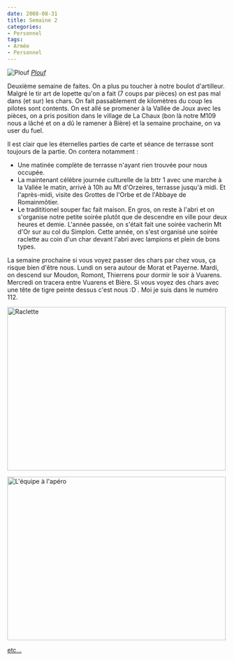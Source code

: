 ```yaml
---
date: 2008-08-31
title: Semaine 2
categories:
- Personnel
tags:
- Armée
- Personnel
---
```

<img src="https://farm4.static.flickr.com/3293/2810770612_75c14b36de.jpg" alt="Plouf" />
<em><a title="photo sharing" href="https://www.flickr.com/photos/alienlebarge/2810770612/">Plouf</a></em>

Deuxième semaine de faites.
On a plus pu toucher à notre boulot d'artilleur. Malgré le tir art de lopette qu'on a fait (7 coups par pièces) on est pas mal dans (et sur) les chars. On fait passablement de kilomètres du coup les pilotes sont contents. On est allé se promener à la Vallée de Joux avec les pièces,  on a pris position dans le village de La Chaux (bon là notre M109 nous a lâché et on a dû le ramener à Bière) et la semaine prochaine, on va user du fuel.

Il est clair que les éternelles parties de carte et séance de terrasse sont toujours de la partie. On contera notamment :
<ul>
	<li>Une matinée complète de terrasse n'ayant rien trouvée pour nous occupée.</li>
	<li>La maintenant célèbre journée culturelle de la bttr 1 avec une marche à la Vallée le matin, arrivé à 10h au Mt d'Orzeires, terrasse jusqu'à midi. Et l'après-midi, visite des Grottes de l'Orbe et de l'Abbaye de Romainmôtier.</li>
	<li>Le tradititionel souper fac fait maison. En gros, on reste à l'abri et on s'organise notre petite soirée plutôt que de descendre en ville pour deux heures et demie. L'année passée, on s'était fait une soirée vacherin Mt d'Or sur au col du Simplon. Cette année, on s'est organisé une soirée raclette au coin d'un char devant l'abri avec lampions et plein de bons types.</li>
</ul>
La semaine prochaine si vous voyez passer des chars par chez vous, ça risque bien d'être nous. Lundi on sera autour de Morat et Payerne. Mardi, on descend sur Moudon, Romont, Thierrens pour dormir le soir à Vuarens. Mercredi on tracera entre Vuarens et Bière. Si vous voyez des chars avec une tête de tigre peinte dessus c'est nous :D . Moi je suis dans le numéro 112.

<!--more-->

<a class="tt-flickr tt-flickr-Medium" href="https://www.flickr.com/photos/alienlebarge/2810762434/"><img src="https://farm4.static.flickr.com/3239/2810762434_7886285787.jpg" border="0" alt="Raclette" width="500" height="375" /></a> 

<a class="tt-flickr tt-flickr-Medium" href="https://www.flickr.com/photos/alienlebarge/2809911245/"><img src="https://farm4.static.flickr.com/3269/2809911245_d542f141ff.jpg" border="0" alt="L'équipe à l'apéro" width="500" height="375" /></a> 

<a title="Le reste des photos sur Flickr" href="https://www.flickr.com/photos/alienlebarge/sets/72157606887840177/">etc...</a>
